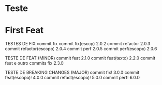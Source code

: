 # Teste

# First Feat

TESTES DE FIX
  commit fix
  commit fix(escop) 2.0.2
  commit refactor 2.0.3
  commit refactor(escopo) 2.0.4
  commit perf 2.0.5
  commit perf(escopo) 2.0.6

TESTE DE FEAT (MINOR)
  commit feat 2.1.0
  commit feat(texto) 2.2.0
  commit feat e outro commits fix 2.3.0

TESTE DE BREAKING CHANGES (MAJOR)
  commit fix! 3.0.0
  commit feat(escopo)! 4.0.0
  commit refact(escopo)! 5.0.0
  commit perf! 6.0.0